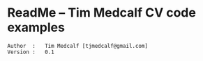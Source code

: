 ReadMe – Tim Medcalf CV code examples
=================================
```
Author  :   Tim Medcalf [tjmedcalf@gmail.com]  
Version :   0.1
```